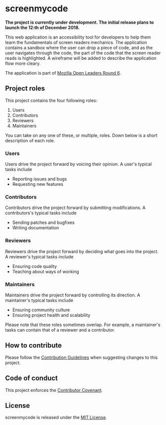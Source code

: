 # screenmycode

**The project is currently under development. The initial release plans to launch the 12:th of December 2018.**

This web application is an accessibility tool for developers to help them learn the fundamentals of screen readers mechanics. The application contains a sandbox where the user can drop a piece of code, and as the user navigates through the code, the part of the code that the screen reader reads is highlighted. A wireframe will be added to describe the application flow more cleary.

The application is part of [Mozilla Open Leaders Round 6](https://foundation.mozilla.org/en/opportunity/mozilla-open-leaders/).

## Project roles
This project contains the four following roles:

1. Users
2. Contributors
3. Reviewers
4. Maintainers

You can take on any one of these, or multiple, roles. Down below is a short description of each role.

### Users
Users drive the project forward by voicing their opinion. A user's typical tasks include
* Reporting issues and bugs
* Requesting new features

### Contributors
Contributors drive the project forward by submitting modifications. A contributors's typical tasks include
* Sending patches and bugfixes
* Writing documentation

### Reviewers
Reviewers drive the project forward by deciding what goes into the project. A reviewer's typical tasks include
* Ensuring code quality
* Teaching about ways of working

### Maintainers
Maintainers drive the project forward by controlling its direction. A maintainer's typical tasks include
* Ensuring community culture
* Ensuring project health and scalability

Please note that these roles sometimes overlap. For example, a maintainer's tasks can contain that of a reviewer and a contributor.

## How to contribute
Please follow the [Contribution Guidelines](CONTRIBUTING.md) when suggesting changes to this project.

## Code of conduct
This project enforces the [Contributor Covenant](CODE_OF_CONDUCT.md).

## License
screenmycode is released under the [MIT License](LICENSE).
